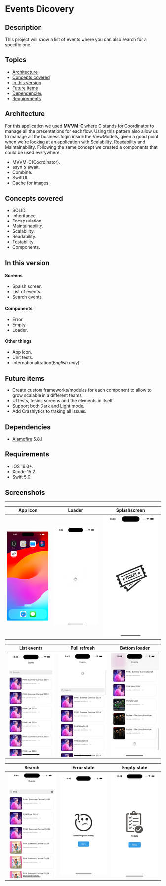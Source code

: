 # Events Dicovery

## Description
This project will show a list of events where you can also search for a specific one.

## Topics
* [Architecture](#architecture)
* [Concepts covered](#conceptscovered)
* [In this version](#inthisversion)
* [Future items](#futureitems)
* [Dependencies](#dependencies)
* [Requirements](#requirements)

## Architecture
For this application we used **MVVM-C** where C stands for Coordinator to manage all the presentations for each flow.
Using this pattern also allow us to manage all the business logic inside the ViewModels, given a good point when we're looking at an application with Scalability, Readability and Maintainability.
Following the same concept we created a components that could be used everywhere.
* MVVM-C(Coordinator).
* asyn & await.
* Combine.
* SwiftUI.
* Cache for images.

## Concepts covered
* SOLID.
* Inheritance.
* Encapsulation.
* Maintainability.
* Scalability.
* Readability.
* Testability.
* Components.

## In this version

#### Screens
* Spalsh screen.
* List of events.
* Search events.

#### Components
* Error.
* Empty.
* Loader.

#### Other things
* App icon.
* Unit tests.
* Internationalization(*English only*).

## Future items
* Create custom frameworks/modules for each component to allow to grow scalable in a different teams
* UI tests, tesing screens and the elements in itself.
* Support both Dark and Light mode.
* Add Crashlytics to traking all issues.

## Dependencies
* [Alamofire](https://github.com/Alamofire/Alamofire) 5.8.1

## Requirements
* iOS 16.0+.
* Xcode 15.2.
* Swift 5.0.

## Screenshots
------------

| App icon | Loader | Splashscreen |
| ------------- | ------------- | ------------- |
| ![iPhone1](/EventsDiscovery/screenshots/events1.png?raw=true) | ![iPhone2](/EventsDiscovery/screenshots/events2.png?raw=true) | ![iPhone3](/EventsDiscovery/screenshots/events3.png?raw=true) |

| List events | Pull refresh | Bottom loader |
| ------------- | ------------- | ------------- | 
| ![iPhone4](/EventsDiscovery/screenshots/events4.png?raw=true) | ![iPhone5](/EventsDiscovery/screenshots/events5.png?raw=true) | ![iPhone6](/EventsDiscovery/screenshots/events6.png?raw=true) |

| Search | Error state | Empty state |
| ------------- | ------------- | ------------- |
| ![iPhone7](/EventsDiscovery/screenshots/events7.png?raw=true) | ![iPhone8](/EventsDiscovery/screenshots/events8.png?raw=true) | ![iPhone9](/EventsDiscovery/screenshots/events9.png?raw=true) |
